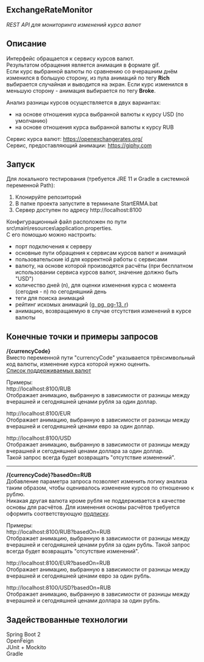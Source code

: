 ## ExchangeRateMonitor
_REST API для мониторинга изменений курса валют_

## Описание
Интерфейс обращается к сервису курсов валют.                                                                           
Результатом обращения является анимация в формате gif.                                                                 
Если курс выбранной валюты по сравнению со вчерашним днём изменился в большую сторону, из пула анимаций по тегу **Rich** 
выбирается случайная и выводится на экран. Если курс изменился в меньшую сторону - анимация выбирается по тегу **Broke**.     

Анализ разницы курсов осуществляется в двух вариантах:
* на основе отношения курса выбранной валюты к курсу USD (по умолчанию)
* на основе отношения курса выбранной валюты к курсу RUB

Сервис курса валют: https://openexchangerates.org/                                                                     
Сервис, предоставляющий анимации: https://giphy.com

## Запуск

Для локального тестирования (требуется JRE 11 и Gradle в системной переменной Path):
1. Клонируйте репозиторий
2. В папке проекта запустите в терминале StartERMA.bat
3. Сервер доступен по адресу http://localhost:8100

Конфигурационный файл расположен по пути src\main\resources\application.properties.                                    
С его помощью можно настроить:
* порт подключения к серверу
* основные пути обращения к сервисам курсов валют и анимаций
* пользовательские id для корректной работы с сервисами
* валюту, на основе которой производятся расчёты (при бесплатном использовании сервиса курсов валют, 
значение должно быть "USD")
* количество дней (n), для оценки изменения курса с момента (сегодня - n) по сегодняшний день  
* теги для поиска анимаций
* рейтинг искомых анимаций ([g, pg, pg-13, r](https://developers.giphy.com/docs/optional-settings#rating))
* анимацию, возвращаемую в случае отсутствия изменений в курсе валюты 

## Конечные точки и примеры запросов
**/{currencyCode}**                                                                                                    
Вместо переменной пути "currencyCode" указывается трёхсимвольный код валюты, изменение курса которой нужно оценить.    
[Список поддерживаемых валют](https://docs.openexchangerates.org/docs/supported-currencies)
                                                           

Примеры:                                                                                                               
http://localhost:8100/RUB                                                                                              
Отображает анимацию, выбранную в зависимости от разницы между вчерашней и сегодняшней ценами рубля за один доллар.

http://localhost:8100/EUR                                                                                              
Отображает анимацию, выбранную в зависимости от разницы между вчерашней и сегодняшней ценами евро за один доллар.

http://localhost:8100/USD                                                                                              
Отображает анимацию, выбранную в зависимости от разницы между вчерашней и сегодняшней ценами доллара за один доллар.   
Такой запрос всегда будет возвращать "отсутствие изменений".                                                             

________________________________________

**/{currencyCode}?basedOn=RUB**                                                                                        
Добавление параметра запроса позволяет изменить логику анализа таким образом, чтобы оценивалось изменение курсов по 
отношению к рублю.                                                                                                     
Никакая другая валюта кроме рубля не поддерживается в качестве основы для расчётов. Для изменения основы расчётов 
требуется оформить соответствующую [подписку](https://openexchangerates.org/account/subscription).

Примеры:                                                                                                               
http://localhost:8100/RUB?basedOn=RUB                                                                                  
Отображает анимацию, выбранную в зависимости от разницы между вчерашней и сегодняшней ценами рубля за один рубль.
Такой запрос всегда будет возвращать "отсутствие изменений".                                                           

http://localhost:8100/EUR?basedOn=RUB                                                                                  
Отображает анимацию, выбранную в зависимости от разницы между вчерашней и сегодняшней ценами евро за один рубль.

http://localhost:8100/USD?basedOn=RUB                                                                                  
Отображает анимацию, выбранную в зависимости от разницы между вчерашней и сегодняшней ценами доллара за один рубль.   

## Задействованные технологии
Spring Boot 2                                                                                                          
OpenFeign                                                                                                              
JUnit + Mockito                                                                                                        
Gradle                                                                                                                 